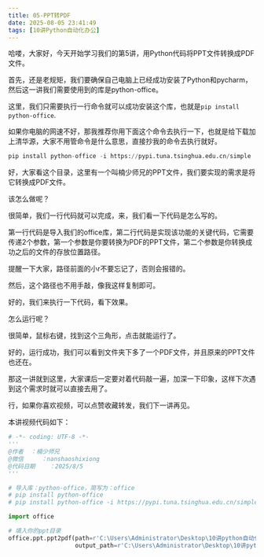 ```yaml
---
title: 05-PPT转PDF
date: 2025-08-05 23:41:49
tags: [10讲Python自动化办公]
---
```

哈喽，大家好，今天开始学习我们的第5讲，用Python代码将PPT文件转换成PDF文件。

首先，还是老规矩，我们要确保自己电脑上已经成功安装了Python和pycharm，然后这一讲我们需要使用到的库是python-office。

这里，我们只需要执行一行命令就可以成功安装这个库，也就是`pip install python-office`.

如果你电脑的网速不好，那我推荐你用下面这个命令去执行一下，也就是给下载加上清华源，大家不用管命令是什么意思，直接抄我的命令去执行就好。


```python
pip install python-office -i https://pypi.tuna.tsinghua.edu.cn/simple
```
好，大家看这个目录，这里有一个叫楠少师兄的PPT文件，我们要实现的需求是将它转换成PDF文件。

该怎么做呢？

很简单，我们一行代码就可以完成，来，我们看一下代码是怎么写的。

第一行代码是导入我们的office库，第二行代码是实现该功能的关键代码，它需要传递2个参数，第一个参数是你要转换为PDF的PPT文件，第二个参数是你转换成功之后的文件的存放位置路径。

提醒一下大家，路径前面的小r不要忘记了，否则会报错的。

然后，这个路径也不用手敲，像我这样复制即可。

好的，我们来执行一下代码，看下效果。

怎么运行呢？

很简单，鼠标右键，找到这个三角形，点击就能运行了。

好的，运行成功，我们可以看到文件夹下多了一个PDF文件，并且原来的PPT文件也还在。

那这一讲就到这里，大家课后一定要对着代码敲一遍，加深一下印象，这样下次遇到这个需求时就可以直接去用了。

行，如果你喜欢视频，可以点赞收藏转发，我们下一讲再见。

本讲视频代码如下：

```python
# -*- coding: UTF-8 -*-
'''
@作者  ：楠少师兄
@微信     ：nanshaoshixiong
@代码日期    ：2025/8/5
'''

# 导入库：python-office，简写为：office
# pip install python-office
# pip install python-office -i https://pypi.tuna.tsinghua.edu.cn/simple

import office

# 填入你的ppt目录
office.ppt.ppt2pdf(path=r'C:\Users\Administrator\Desktop\10讲python自动化办公\05-PPT转PDF',\
                   output_path=r'C:\Users\Administrator\Desktop\10讲python自动化办公\05-PPT转PDF\output')
```